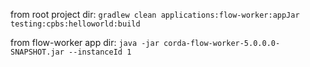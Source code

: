 
from root project dir:
`gradlew clean applications:flow-worker:appJar testing:cpbs:helloworld:build`

from flow-worker app dir:
`java -jar corda-flow-worker-5.0.0.0-SNAPSHOT.jar --instanceId 1`
